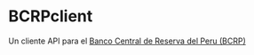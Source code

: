 # BCRPclient

Un cliente API para el [Banco Central de Reserva del Peru (BCRP)](https://www.bcrp.gob.pe/)
